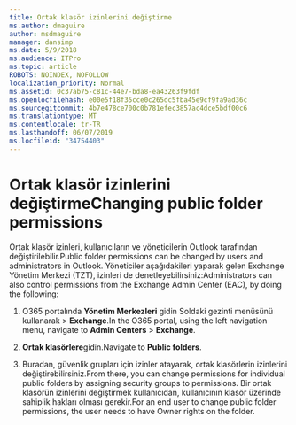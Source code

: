 ```yaml
---
title: Ortak klasör izinlerini değiştirme
ms.author: dmaguire
author: msdmaguire
manager: dansimp
ms.date: 5/9/2018
ms.audience: ITPro
ms.topic: article
ROBOTS: NOINDEX, NOFOLLOW
localization_priority: Normal
ms.assetid: 0c37ab75-c81c-44e7-bda8-ea43263f9fdf
ms.openlocfilehash: e00e5f18f35cce0c265dc5fba45e9cf9fa9ad36c
ms.sourcegitcommit: 4b7e478ce700c0b781efec3857ac4dce5bdf00c6
ms.translationtype: MT
ms.contentlocale: tr-TR
ms.lasthandoff: 06/07/2019
ms.locfileid: "34754403"
---
```

# <a name="changing-public-folder-permissions"></a><span data-ttu-id="0b36d-102">Ortak klasör izinlerini değiştirme</span><span class="sxs-lookup"><span data-stu-id="0b36d-102">Changing public folder permissions</span></span>

<span data-ttu-id="0b36d-103">Ortak klasör izinleri, kullanıcıların ve yöneticilerin Outlook tarafından değiştirilebilir.</span><span class="sxs-lookup"><span data-stu-id="0b36d-103">Public folder permissions can be changed by users and administrators in Outlook.</span></span> <span data-ttu-id="0b36d-104">Yöneticiler aşağıdakileri yaparak gelen Exchange Yönetim Merkezi (TZT), izinleri de denetleyebilirsiniz:</span><span class="sxs-lookup"><span data-stu-id="0b36d-104">Administrators can also control permissions from the Exchange Admin Center (EAC), by doing the following:</span></span>
  
1. <span data-ttu-id="0b36d-105">O365 portalında **Yönetim Merkezleri** gidin Soldaki gezinti menüsünü kullanarak \> **Exchange**.</span><span class="sxs-lookup"><span data-stu-id="0b36d-105">In the O365 portal, using the left navigation menu, navigate to **Admin Centers** \> **Exchange**.</span></span>
    
2. <span data-ttu-id="0b36d-106">**Ortak klasörlere**gidin.</span><span class="sxs-lookup"><span data-stu-id="0b36d-106">Navigate to **Public folders**.</span></span>
    
3. <span data-ttu-id="0b36d-107">Buradan, güvenlik grupları için izinler atayarak, ortak klasörlerin izinlerini değiştirebilirsiniz.</span><span class="sxs-lookup"><span data-stu-id="0b36d-107">From there, you can change permissions for individual public folders by assigning security groups to permissions.</span></span> <span data-ttu-id="0b36d-108">Bir ortak klasörün izinlerini değiştirmek kullanıcıdan, kullanıcının klasör üzerinde sahiplik hakları olması gerekir.</span><span class="sxs-lookup"><span data-stu-id="0b36d-108">For an end user to change public folder permissions, the user needs to have Owner rights on the folder.</span></span>
    

